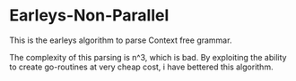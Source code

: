 Earleys-Non-Parallel
=====================

This is the earleys algorithm to parse Context free grammar.

The complexity of this parsing is n^3, which is bad.
By exploiting the ability to create go-routines at very cheap cost, i have bettered this
algorithm.

